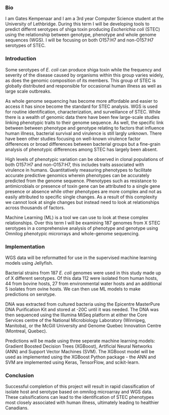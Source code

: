 ### Bio
I am Gates Kempenaar and I am a 3rd year Computer Science student at the University of Lethbridge. During this term I will be 
developing tools to predict differnt serotypes of shiga toxin producing _Escherichia coli_ (STEC) using the relationship between 
genotype, phenotype and whole genome sequences (WGS). I will be focusing on both O157:H7 and non-O157:H7 serotypes of STEC. 

### Introduction
Some serotypes of _E. coli_ can produce shiga toxin while the frequency and severity of the disease caused by organisms within 
this group varies widely, as does the genomic composition of its members. This group of STEC is globally distributed and 
responsible for occasional human illness as well as large scale outbreaks. 

As whole genome sequencing has become more affordable and easier to access it has since become the standard for STEC analysis. 
WGS is used for routine identification, characterization, and surveillance of STEC. While there is a wealth of genomic data there 
have been few large-scale studies linking phenotypic traits to their genome sequence. As well, the specific link between between 
phenotype and genotype relating to factors that influence human illness, bacterial survival and virulence is still largly 
unknown. There have been other studies focusing on well-known virulence factor differences or broad differences between bacterial 
groups but a fine-grain analysis of phenotypic differences among STEC has largely been absent. 

High levels of phenotypic variation can be observed in clonal populations of both O157:H7 and non-O157:H7, this includes traits 
associated with virulence in humans. Quantitatively measuring phenotypes to facilitate accurate predictive genomics wherein 
phenotypes can be accurately predicted from the genome sequence. Phenotypes such as resistance to antimicrobials or presence of 
toxin gene can be attributed to a single gene presence or absence while other phenotypes are more complex and not as easily 
attributed to specific single changes. As a result of this complexity we cannot look at single changes but instead need to look 
at relationships across thousands of factors.

Machine Learning (ML) is a tool we can use to look at these complex relationships. Over this term I will be examining 187 genomes 
from X STEC serotypes in a comprehensive analysis of phenotype and genotype using Omnilog phenotypic microrrays and whole-genome 
sequencing. 

### Implementation
WGS data will be reformatted for use in the supervised machine learning models using Jellyfish.

Bacterial strains from 187 _E. coli_ genomes were used in this study made up of X different serotypes. Of this data 112 were 
isolated from human hosts, 44 from bovine hosts, 27 from environmental water hosts and an additional 5 isolates from ovine hosts. 
We can then use ML models to make predictions on serotype. 

DNA was extracted from cultured bacteria using the Epicentre MasterPure DNA Purification Kit and stored at -20C until it was 
needed. The DNA was then sequenced using the Illumina MiSeq platform at either the Core Services centre of the National 
Microbiology Laboratory (Winnipeg, Manitoba), or the McGill University and Genome Quebec Innovation Centre (Montreal, Quebec).

Predictions will be made using three seperate machine learning models: Gradient Boosted Decision Trees (XGBoost), Artificial 
Neural Networks (ANN) and Support Vector Machines (SVM). The XGBoost model will be used as implemented using the XGBoost Python 
package - the ANN and SVM are implemented using Keras, TensorFlow, and scikit-learn.

### Conclusion
Successful completion of this project will result in rapid classification of isolate host and serotype based on omnilog 
microarray and WGS data. These calssifications can lead to the identification of STEC phenotypes most closely associated with 
human illness, ultimately leading to healthier Canadians. 
